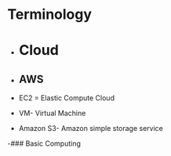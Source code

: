 # Terminology

- # Cloud

- ## AWS
- EC2 = Elastic Compute Cloud
- VM- Virtual Machine
- Amazon S3- Amazon simple storage service

-### Basic Computing 
